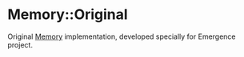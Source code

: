 # Memory::Original

Original [Memory](../../README.md) implementation, developed specially for Emergence project.
